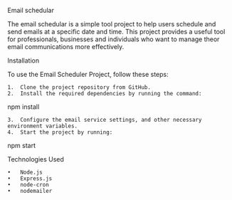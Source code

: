 Email schedular

The email schedular is a simple tool project to help users schedule and send emails at a specific date and time. This project provides a useful tool for professionals, businesses and individuals who want to manage theor email communications more effectively.

Installation

To use the Email Scheduler Project, follow these steps:

	1.	Clone the project repository from GitHub.
	2.	Install the required dependencies by running the command:

npm install

	3.	Configure the email service settings, and other necessary environment variables.
	4.	Start the project by running:

npm start

Technologies Used

	•	Node.js
	•	Express.js
	•	node-cron
	•	nodemailer


